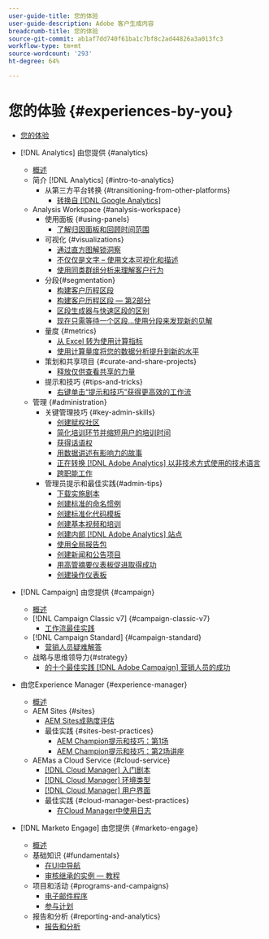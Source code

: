 ```yaml
---
user-guide-title: 您的体验
user-guide-description: Adobe 客户生成内容
breadcrumb-title: 您的体验
source-git-commit: ab1af7dd740f61ba1c7bf8c2ad44826a3a013fc3
workflow-type: tm+mt
source-wordcount: '293'
ht-degree: 64%

---
```



# 您的体验 {#experiences-by-you}

+ [您的体验](/help/overview.md)

+ [!DNL Analytics] 由您提供 {#analytics}
   + [概述](/help/analytics/overview.md)
   + 简介 [!DNL Analytics] {#intro-to-analytics}
      + 从第三方平台转换 {#transitioning-from-other-platforms}
         + [转换自 [!DNL Google Analytics]](/help/analytics/intro-to-analytics/transitioning-from-other-platforms/transition-from-google-analytics.md)
   + Analysis Workspace {#analysis-workspace}
      + 使用面板 {#using-panels}
         + [了解归因面板和回顾时间范围](/help/analytics/analysis-workspace/using-panels/understanding-adobe-analytics-attribution-panel-and-lookback-windows.md)
      + 可视化 {#visualizations}
         + [通过直方图解锁洞察](/help/analytics/analysis-workspace/visualizations/unlocking-insights-with-histograms.md)
         + [不仅仅是文字 – 使用文本可视化和描述](/help/analytics/analysis-workspace/visualizations/more-than-words-using-text-visualizations-and-descriptions.md)
         + [使用同类群组分析来理解客户行为](/help/analytics/analysis-workspace/visualizations/use-cohort-analysis-to-understand-customer-behavior.md)
      + 分段{#segmentation}
         + [构建客户历程区段](/help/analytics/analysis-workspace/segmentation/building-customer-journey-segments.md)
         + [构建客户历程区段 — 第2部分](/help/analytics/analysis-workspace/segmentation/building-customer-journey-segments-part-two.md)
         + [区段生成器与快速区段的区别](/help/analytics/analysis-workspace/segmentation/differences-between-the-segment-builder-and-quick-segments.md)
         + [现在只需等待一个区段...使用分段来发现新的见解](/help/analytics/analysis-workspace/segmentation/segmentation-to-discover-new-insights.md)
      + 量度 {#metrics}
         + [从 Excel 转为使用计算指标](/help/analytics/analysis-workspace/metrics/goodbye-excel-hello-calculated-metrics.md)
         + [使用计算量度将您的数据分析提升到新的水平](../analytics/analysis-workspace/metrics/take-your-data-analysis-to-the-next-level-with-calculated-metrics.md)
      + 策划和共享项目 {#curate-and-share-projects}
         + [释放仅供查看共享的力量](/help/analytics/analysis-workspace/curate-and-share-projects/unlocking-the-power-of-view-only-sharing.md)
      + 提示和技巧 {#tips-and-tricks}
         + [右键单击“提示和技巧”获得更高效的工作流](/help/analytics/analysis-workspace/tips-and-tricks/right-click-tips-and-tricks-for-more-efficient-workflows.md)
   + 管理 {#administration}
      + 关键管理技巧 {#key-admin-skills}
         + [创建赋权社区](/help/analytics/administration/key-admin-skills/empowered-community.md)
         + [简化培训环节并缩短用户的培训时间](/help/analytics/administration/key-admin-skills/simplify-training-users.md)
         + [获得话语权](/help/analytics/administration/key-admin-skills/gaining-a-seat-at-the-table.md)
         + [用数据讲述有影响力的故事](/help/analytics/administration/key-admin-skills/telling-impactful-stories-with-data.md)
         + [正在转换 [!DNL Adobe Analytics] 以非技术方式使用的技术语言](/help/analytics/administration/key-admin-skills/translating-adobe-analytics-technical-language.md)
         + [跨职能工作](/help/analytics/administration/key-admin-skills/working-cross-functionally.md)
      + 管理员提示和最佳实践{#admin-tips}
         + [下载实施剧本](/help/analytics/administration/admin-tips/download-the-adobe-analytics-implementation-playbook.md)
         + [创建标准的命名惯例](/help/analytics/administration/admin-tips/create-standardized-naming-conventions.md)
         + [创建标准化代码模板](/help/analytics/administration/admin-tips/create-standardized-code-templates.md)
         + [创建基本视频和培训](/help/analytics/administration/admin-tips/create-basic-videos-and-training.md)
         + [创建内部 [!DNL Adobe Analytics] 站点](/help/analytics/administration/admin-tips/create-an-internal-adobe-analytics-site.md)
         + [使用全局报告包](/help/analytics/administration/admin-tips/use-a-global-report-suite.md)
         + [创建新闻和公告项目](/help/analytics/administration/admin-tips/create-a-news-and-announcements-project.md)
         + [用高管摘要仪表板促进取得成功](/help/analytics/administration/admin-tips/driving-success-with-executive-summary-dashboards.md)
         + [创建操作仪表板](/help/analytics/administration/admin-tips/create-operational-dashboards.md)
+ [!DNL Campaign] 由您提供 {#campaign}
   + [概述](/help/campaign/overview.md)
   + [!DNL Campaign Classic v7] {#campaign-classic-v7}
      + [工作流最佳实践](/help/campaign/ac-v7/workflow-best-practices-for-marketers.md)
   + [!DNL Campaign Standard] {#campaign-standard}
      + [营销人员疑难解答](/help/campaign/acs/troubleshooting-for-marketers.md)
   + 战略与思维领导力{#strategy}
      + [的十个最佳实践 [!DNL Adobe Campaign] 营销人员的成功](/help/campaign/10-best-practices-for-marketers.md)
+ 由您Experience Manager {#experience-manager}
   + [概述](/help/experience-manager/overview.md)
   + AEM Sites {#sites}
      + [AEM Sites成熟度评估](/help/experience-manager/sites/expert-resources/maturity-assessment.md)
      + 最佳实践 {#sites-best-practices}
         + [AEM Champion提示和技巧：第1场](/help/experience-manager/sites/expert-resources/champion-tips-1.md)
         + [AEM Champion提示和技巧：第2场讲座](/help/experience-manager/sites/expert-resources/champion-tips-2.md)
   + AEMas a Cloud Service {#cloud-service}
      + [[!DNL Cloud Manager] 入门剧本](/help/experience-manager/cloud-service/expert-resources/aem-champions/onboarding-playbook.md)
      + [[!DNL Cloud Manager] 环境类型](/help/experience-manager/cloud-service/expert-resources/aem-champions/environment-types.md)
      + [[!DNL Cloud Manager] 用户界面](/help/experience-manager/cloud-service/expert-resources/aem-champions/cloud-manager-ui.md)
      + 最佳实践 {#cloud-manager-best-practices}
         + [在Cloud Manager中使用日志](/help/experience-manager/cloud-service/expert-resources/aem-champions/cloud-manager-using-logs.md)
+ [!DNL Marketo Engage] 由您提供 {#marketo-engage}
   + [概述](/help/marketo/overview.md)
   + 基础知识 {#fundamentals}
      + [在UI中导航](/help/marketo/fundamentals/ui-navigation.md)
      + [审核继承的实例 — 教程](https://experienceleague.adobe.com/docs/experiences-by-you/auditing-an-inherited-instance/overview.html)
   + 项目和活动 {#programs-and-campaigns}
      + [电子邮件程序](/help/marketo/programs/email-programs.md)
      + [参与计划](/help/marketo/programs/engagement-programs.md)
   + 报告和分析 {#reporting-and-analytics}
      + [报告和分析](/help/marketo/reporting/reporting-and-analytics.md)
